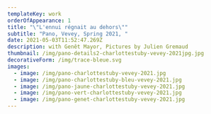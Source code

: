 ```yaml
---
templateKey: work
orderOfAppearance: 1
title: "\"L'ennui régnait au dehors\""
subtitle: "Pano, Vevey, Spring 2021, "
date: 2021-05-03T11:52:47.269Z
description: with Genêt Mayor, Pictures by Julien Gremaud
thumbnail: /img/pano-details2-charlottestuby-vevey-2021jpg.jpg
decorativeForm: /img/trace-bleue.svg
images:
  - image: /img/pano-charlottestuby-vevey-2021.jpg
  - image: /img/pano-charlottestuby-bleu-vevey-2021.jpg
  - image: /img/pano-jaune-charlottestuby-vevey-2021.jpg
  - image: /img/pano-vert-charlottestuby-vevey-2021.jpg
  - image: /img/pano-genet-charlottestuby-vevey-2021.jpg
---
```


